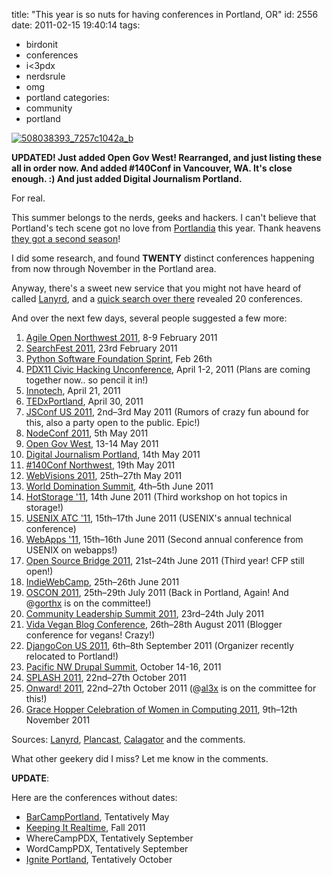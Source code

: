 title: "This year is so nuts for having conferences in Portland, OR"
id: 2556
date: 2011-02-15 19:40:14
tags: 
- birdonit
- conferences
- i&lt;3pdx
- nerdsrule
- omg
- portland
categories: 
- community
- portland

[![](http://www.chesnok.com/daily/wp-content/uploads/2011/02/508038393_7257c1042a_b-300x226.png "508038393_7257c1042a_b")](http://www.chesnok.com/daily/wp-content/uploads/2011/02/508038393_7257c1042a_b.png)

**UPDATED! Just added Open Gov West! Rearranged, and just listing these all in order now. And added #140Conf in Vancouver, WA. It's close enough. :) And just added Digital Journalism Portland.**

For real.

This summer belongs to the nerds, geeks and hackers. I can't believe that Portland's tech scene got no love from [Portlandia](http://www.youtube.com/watch?v=0XM3vWJmpfo) this year. Thank heavens [they got a second season](http://www.oregonlive.com/movies/index.ssf/2011/02/portlandia_renewed_for_second.html)!

I did some research, and found **TWENTY** distinct conferences happening from now through November in the Portland area.

Anyway, there's a sweet new service that you might not have heard of called [Lanyrd](http://lanyrd.com), and a [quick search over there](http://lanyrd.com/places/portland/) revealed 20 conferences. 

And over the next few days, several people suggested a few more: 

1.  [Agile Open Northwest 2011](http://www.agileopennorthwest.com/2011/index.php), 8-9 February 2011
2.  [SearchFest 2011](http://www.sempdx.org/sempdx-events/searchfest-2011/), 23rd February 2011
3.  [Python Software Foundation Sprint](http://pythonsprints.com/2011/02/15/portland-sprint-urban-airship/), Feb 26th
4.  [PDX11 Civic Hacking Unconference](http://www.pdx11.org), April 1-2, 2011 (Plans are coming together now.. so pencil it in!)
5.  [Innotech](http://www.innotechconference.com/pdx/), April 21, 2011
6.  [TEDxPortland](http://www.tedxportland.com/), April 30, 2011
7.  [JSConf US 2011](http://jsconf.us), 2nd–3rd May 2011 (Rumors of crazy fun abound for this, also a party open to the public. Epic!)
8.  [NodeConf 2011](http://nodeconf.com/), 5th May 2011
9.  [Open Gov West](http://www.opengovwest.org/), 13-14 May 2011
10.  [Digital Journalism Portland](http://journopdx.com/2011/03/24/announcing-digital-journalism-camp-2011-poll/), 14th May 2011
11.  [#140Conf Northwest](http://nw2011.140conf.com/call-for-speakers), 19th May 2011
12.  [WebVisions 2011](http://www.webvisionsevent.com/), 25th–27th May 2011
13.  [World Domination Summit](http://worlddominationsummit.com/), 4th–5th June 2011
14.  [HotStorage '11](http://www.usenix.org/events/hotstorage11/), 14th June 2011 (Third workshop on hot topics in storage!)
15.  [USENIX ATC '11](http://www.usenix.org/events/atc11/), 15th–17th June 2011 (USENIX's annual technical conference)
16.  [WebApps '11](http://www.usenix.org/events/webapps11/), 15th–16th June 2011 (Second annual conference from USENIX on webapps!)
17.  [Open Source Bridge 2011](http://opensourcebridge.org), 21st–24th June 2011 (Third year! CFP still open!)
18.  [IndieWebCamp](http://indiewebcamp.com/Main_Page), 25th–26th June 2011
19.  [OSCON 2011](http://www.oscon.com/oscon2011), 25th–29th July 2011 (Back in Portland, Again! And @[gorthx](http://twitter.com/gorthx) is on the committee!)
20.  [Community Leadership Summit 2011](http://www.communityleadershipsummit.com/), 23rd–24th July 2011
21.  [Vida Vegan Blog Conference](http://vidavegancon.com/), 26th–28th August 2011 (Blogger conference for vegans! Crazy!)
22.  [DjangoCon US 2011](http://www.djangoproject.com/weblog/2010/nov/22/djangocon-us-2011/),  6th–8th September 2011 (Organizer recently relocated to Portland!)
23.  [Pacific NW Drupal Summit](http://pnwdrupalsummit.org/), October 14-16, 2011
24.  [SPLASH 2011](http://splashcon.org/2011/), 22nd–27th October 2011
25.  [Onward! 2011](http://onward-conference.org/2011/), 22nd–27th October 2011 (@[al3x](http://twitter.com/al3x/status/35419828923801600) is on the committee for this!)
26.  [Grace Hopper Celebration of Women in Computing 2011](http://gracehopper.org/2011/), 9th–12th November 2011

Sources: [Lanyrd](http://lanyrd.com), [Plancast](http://plancast.com), [Calagator](http://calagator.org) and the comments.

What other geekery did I miss? Let me know in the comments.

**UPDATE**:  

Here are the conferences without dates:

*   [BarCampPortland](http://barcampportland.org/), Tentatively May
*   [Keeping It Realtime](http://krtconf.com/), Fall 2011
*   WhereCampPDX, Tentatively September
*   WordCampPDX, Tentatively September
*   [Ignite Portland](http://www.igniteportland.com/), Tentatively October
